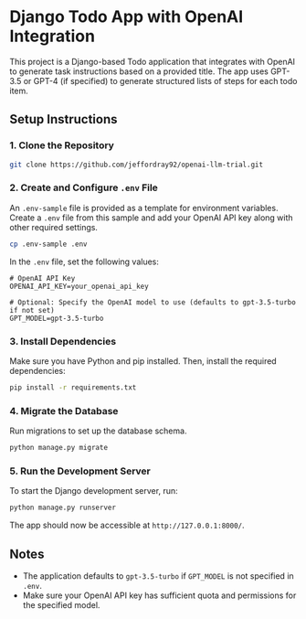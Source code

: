 # Django Todo App with OpenAI Integration

This project is a Django-based Todo application that integrates with OpenAI to generate task instructions based on a provided title. The app uses GPT-3.5 or GPT-4 (if specified) to generate structured lists of steps for each todo item.

## Setup Instructions

### 1. Clone the Repository

```bash
git clone https://github.com/jeffordray92/openai-llm-trial.git
```

### 2. Create and Configure `.env` File

An `.env-sample` file is provided as a template for environment variables. Create a `.env` file from this sample and add your OpenAI API key along with other required settings.

```bash
cp .env-sample .env
```

In the `.env` file, set the following values:

```plaintext
# OpenAI API Key
OPENAI_API_KEY=your_openai_api_key

# Optional: Specify the OpenAI model to use (defaults to gpt-3.5-turbo if not set)
GPT_MODEL=gpt-3.5-turbo
```

### 3. Install Dependencies

Make sure you have Python and pip installed. Then, install the required dependencies:

```bash
pip install -r requirements.txt
```

### 4. Migrate the Database

Run migrations to set up the database schema.

```bash
python manage.py migrate
```

### 5. Run the Development Server

To start the Django development server, run:

```bash
python manage.py runserver
```

The app should now be accessible at `http://127.0.0.1:8000/`.

## Notes

- The application defaults to `gpt-3.5-turbo` if `GPT_MODEL` is not specified in `.env`.
- Make sure your OpenAI API key has sufficient quota and permissions for the specified model.
